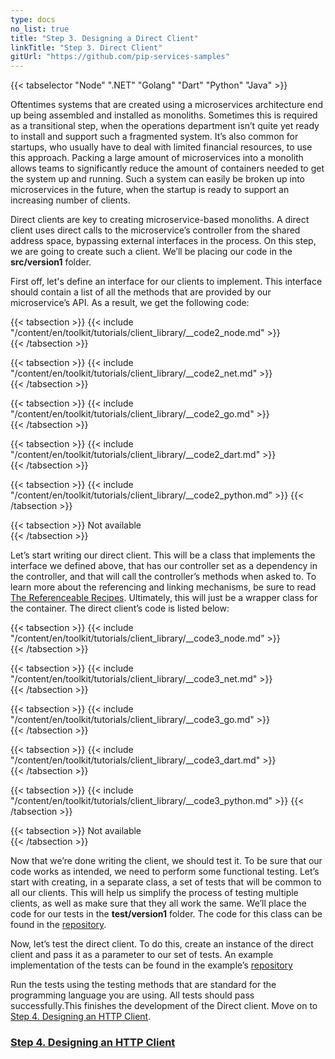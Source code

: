 ```yaml
---
type: docs
no_list: true
title: "Step 3. Designing a Direct Client"
linkTitle: "Step 3. Direct Client" 
gitUrl: "https://github.com/pip-services-samples"
---
```


{{< tabselector "Node" ".NET" "Golang" "Dart" "Python" "Java" >}}

Oftentimes systems that are created using a microservices architecture end up being assembled and installed as monoliths. Sometimes this is required as a transitional step, when the operations department isn’t quite yet ready to install and support such a fragmented system. It’s also common for startups, who usually have to deal with limited financial resources, to use this approach. Packing a large amount of microservices into a monolith allows teams to significantly reduce the amount of containers needed to get the system up and running. Such a system can easily be broken up into microservices in the future, when the startup is ready to support an increasing number of clients.

Direct clients are key to creating microservice-based monoliths. A direct client uses direct calls to the microservice’s controller from the shared address space, bypassing external interfaces in the process. On this step, we are going to create such a client. We’ll be placing our code in the **src/version1** folder.

First off, let's define an interface for our clients to implement. This interface should contain a list of all the methods that are provided by our microservice’s API. As a result, we get the following code:

{{< tabsection >}}
  {{< include "/content/en/toolkit/tutorials/client_library/__code2_node.md" >}}  
{{< /tabsection >}}

{{< tabsection >}}
  {{< include "/content/en/toolkit/tutorials/client_library/__code2_net.md" >}}    
{{< /tabsection >}}

{{< tabsection >}}
  {{< include "/content/en/toolkit/tutorials/client_library/__code2_go.md" >}}    
{{< /tabsection >}}

{{< tabsection >}}
  {{< include "/content/en/toolkit/tutorials/client_library/__code2_dart.md" >}}    
{{< /tabsection >}}

{{< tabsection >}}
  {{< include "/content/en/toolkit/tutorials/client_library/__code2_python.md" >}}
{{< /tabsection >}}

{{< tabsection >}}
  Not available  
{{< /tabsection >}}

Let’s start writing our direct client. This will be a class that implements the interface we defined above, that has our controller set as a dependency in the controller, and that will call the controller’s methods when asked to. To learn more about the referencing and linking mechanisms, be sure to read [The Referenceable Recipes](../../../recipes/component_references/). Ultimately, this will just be a wrapper class for the container. 
The direct client’s code is listed below:

{{< tabsection >}}
  {{< include "/content/en/toolkit/tutorials/client_library/__code3_node.md" >}}  
{{< /tabsection >}}

{{< tabsection >}}
  {{< include "/content/en/toolkit/tutorials/client_library/__code3_net.md" >}}    
{{< /tabsection >}}

{{< tabsection >}}
  {{< include "/content/en/toolkit/tutorials/client_library/__code3_go.md" >}}  
{{< /tabsection >}}

{{< tabsection >}}
  {{< include "/content/en/toolkit/tutorials/client_library/__code3_dart.md" >}}    
{{< /tabsection >}}

{{< tabsection >}}
  {{< include "/content/en/toolkit/tutorials/client_library/__code3_python.md" >}}
{{< /tabsection >}}

{{< tabsection >}}
  Not available  
{{< /tabsection >}}


Now that we’re done writing the client, we should test it. 
To be sure that our code works as intended, we need to perform some functional testing. Let’s start with creating, in a separate class, a set of tests that will be common to all our clients. This will help us simplify the process of testing multiple clients, as well as make sure that they all work the same. We’ll place the code for our tests in the **test/version1** folder. The code for this class can be found in the [repository](https://github.com/pip-services-samples/client-beacons-python/blob/master/test/version1/BeaconsClientV1Fixture.py).


Now, let’s test the direct client. To do this, create an instance of the direct client and pass it as a parameter to our set of tests. 
An example implementation of the tests can be found in the example’s [repository](https://github.com/pip-services-samples/client-beacons-python/blob/master/test/version1/test_BeaconsDirectClientV1.python)


Run the tests using the testing methods that are standard for the programming language you are using. All tests should pass successfully.This finishes the development of the Direct client.
Move on to [Step 4. Designing an HTTP Client](../step3).


<span class="hide-title-link">

### [Step 4. Designing an HTTP Client](../step3)

</span>
